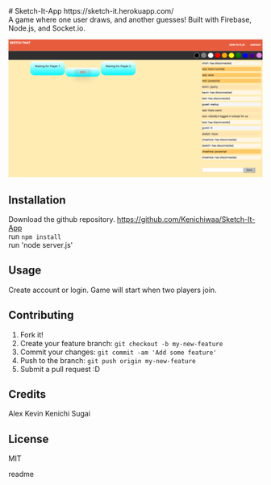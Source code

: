 <snippet>
  <content>
# Sketch-It-App
https://sketch-it.herokuapp.com/
<br />
A game where one user draws, and another guesses! Built with Firebase, Node.js, and Socket.io.

![alt tag](./screenshot.png)
<br />


## Installation
Download the github repository. https://github.com/Kenichiwaa/Sketch-It-App
<br />
run `npm install`
<br />
run 'node server.js'


## Usage
Create account or login. Game will start when two players join.

## Contributing
1. Fork it!
2. Create your feature branch: `git checkout -b my-new-feature`
3. Commit your changes: `git commit -am 'Add some feature'`
4. Push to the branch: `git push origin my-new-feature`
5. Submit a pull request :D

## Credits
Alex
Kevin
Kenichi Sugai

## License
MIT


</content>
  <tabTrigger>readme</tabTrigger>
</snippet>
